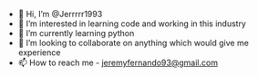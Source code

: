 - 👋 Hi, I’m @Jerrrrr1993
- 👀 I’m interested in learning code and working in this industry
- 🌱 I’m currently learning python
- 💞️ I’m looking to collaborate on anything which would give me experience
- 📫 How to reach me - jeremyfernando93@gmail.com

<!---
Jerrrrr1993/Jerrrrr1993 is a ✨ special ✨ repository because its `README.md` (this file) appears on your GitHub profile.
You can click the Preview link to take a look at your changes.
--->
